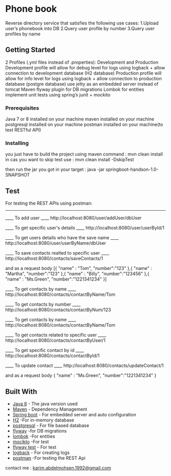 # Phone book

Reverse directory service that satisfies the following use cases:
1.Upload user’s phonebook into DB
2.Query user profile by number
3.Query user profiles by name

## Getting Started

2 Profiles (.yml files instead of .properties): Development and Production 
Development profile will allow for debug level for logs using logback + allow connection to development database (H2 database)
Production profile will allow for info level for logs using logback + allow connection to production database (postgre database)
use jetty as an embedded server instead of tomcat
Maven flyway plugin for DB migrations
Lombok for entities
implement unit tests using spring’s junit + mockito


### Prerequisites

Java 7 or 8 installed on your machine
maven installed on your machine
postgresql installed on your machine
postman installed on your machine(to test RESTful API)

### Installing

you just have to build the project using maven command : mvn clean install
in cas you want to skip test use : mvn clean install -DskipTest

then run the jar you got in your target : java -jar springboot-handson-1.0-SNAPSHOT

## Test 

For testing the REST APIs using postman:
_________________________________________

____ To add user ____
http://localhost:8080/user/addUser/dbUser

____ To get specific user's details ____
http://localhost:8080/user/userById/1

____ To get users details who have the save name ____
http://localhost:8080/user/userByName/dbUser

____ To save contacts realted to specific user ____
http://localhost:8080/contacts/saveContacts/1

and as a request body
[{
	"name" : "Tom",
	"number":"123"
},{
	"name" : "Martha",
	"number":"123"
},{
	"name" : "Billy",
	"number":"123456"
},{
	"name" : "Ms.Green",
	"number":"1221341234"
}]

____ To get contacts by name ____
http://localhost:8080/contacts/contactByName/Tom

____ To get contacts by number ____
http://localhost:8080/contacts/contactByNum/123

____ To get contacts by name ____
http://localhost:8080/contacts/contactByName/Tom

____ To get contacts related to specific user ____
http://localhost:8080/contacts/contactByUser/1

____ To get specific contact by id ____
http://localhost:8080/contacts/contactById/1

____ To update contact ____
http://localhost:8080/contacts/updateContact/1

and as a request body
{
	"name" : "Ms.Green",
	"number":"1221341234"
}

## Built With

* [Java 8](http://www.oracle.com/technetwork/java/javase/overview/java8-2100321.html) - The java version used
* [Maven](https://maven.apache.org/) - Dependency Management
* [Spring boot](https://projects.spring.io/spring-boot/) - For embedded server and auto configuration
* [H2](http://www.h2database.com/html/main.html) -For in-memory database
* [postgresql](https://www.postgresql.org/) - For file based database
* [flyway](https://flywaydb.org/) -for DB migrations
* [lombok](https://projectlombok.org/) -For entities
* [mocikto](http://site.mockito.org/) -For test
* [flyway test](https://github.com/flyway/flyway-test-extensions) - For test
* [logback](https://logback.qos.ch/) - For creating logs
* [postman](https://chrome.google.com/webstore/detail/postman/fhbjgbiflinjbdggehcddcbncdddomop?hl=en) -For testing the REST Api

contact me : karim.abdelmohsen.1992@gmail.com


